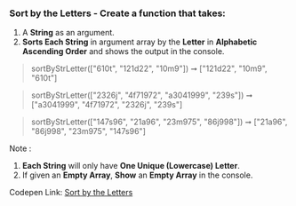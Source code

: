 ### Sort by the Letters - Create a function that takes: 

1. A **String** as an argument. 
1. **Sorts Each String** in argument array by the **Letter** in **Alphabetic Ascending Order** and shows the output in the console.

> sortByStrLetter(["610t", "121d22", "10m9"]) ➞ ["121d22", "10m9", "610t"] 

> sortByStrLetter(["2326j", "4f71972", "a3041999", "239s"]) ➞ ["a3041999", "4f71972", "2326j", "239s"]

> sortByStrLetter(["147s96", "21a96", "23m975", "86j998"]) ➞ ["21a96", "86j998", "23m975", "147s96"]

Note :
1. **Each String** will only have **One Unique (Lowercase) Letter**.
1. If given an **Empty Array**, **Show** an **Empty Array** in the console.

Codepen Link: [Sort by the Letters]()